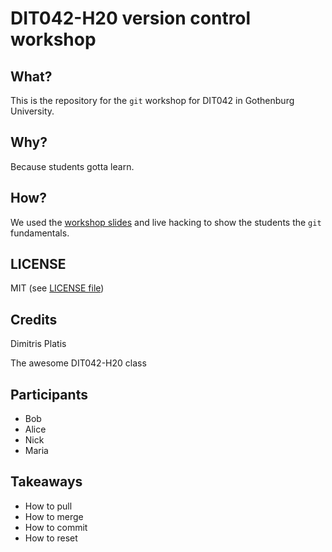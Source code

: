 # DIT042-H20 version control workshop

## What?

This is the repository for the `git` workshop for
DIT042 in Gothenburg University.

## Why?

Because students gotta learn.

## How?

We used the [workshop slides](http://plat.is/git) and live
hacking to show the students the `git` fundamentals.

## LICENSE

MIT (see [LICENSE file](LICENSE))

## Credits

Dimitris Platis

The awesome DIT042-H20 class

## Participants

* Bob
* Alice
* Nick
* Maria

## Takeaways

* How to pull
* How to merge
* How to commit
* How to reset
